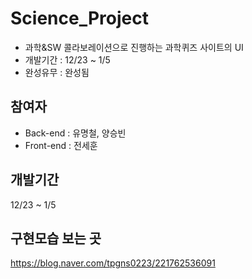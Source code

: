 # Science_Project
- 과학&amp;SW 콜라보레이션으로 진행하는 과학퀴즈 사이트의 UI 
- 개발기간 : 12/23 ~ 1/5
- 완성유무 : 완성됨
## 참여자
- Back-end : 유명철, 양승빈
- Front-end : 전세훈
## 개발기간
12/23 ~ 1/5
## 구현모습 보는 곳
https://blog.naver.com/tpgns0223/221762536091

